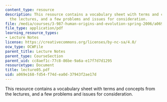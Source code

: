 ```yaml
---
content_type: resource
description: This resource contains a vocabulary sheet with terms and concepts from
  the lectures, and a few problems and issues for consideration.
file: /media/courses/3-987-human-origins-and-evolution-spring-2006/a069e168fd54f74dea0d37943f2ae17d_lecture05.pdf
file_type: application/pdf
learning_resource_types:
- Lecture Notes
license: https://creativecommons.org/licenses/by-nc-sa/4.0/
ocw_type: OCWFile
parent_title: Lecture Notes
parent_type: CourseSection
parent_uid: cc8aef1c-77c8-86be-9a6a-e17f7d7d1295
resourcetype: Document
title: lecture05.pdf
uid: a069e168-fd54-f74d-ea0d-37943f2ae17d
---
```

This resource contains a vocabulary sheet with terms and concepts from the lectures, and a few problems and issues for consideration.